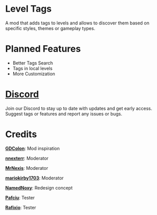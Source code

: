 # Level Tags

A mod that adds tags to levels and allows to discover them based on specific styles, themes or gameplay types.

# Planned Features
- Better Tags Search
- Tags in local levels
- More Customization

# [Discord](https://discord.gg/6GXYHf9WTB)
Join our Discord to stay up to date with updates and get early access.
Suggest tags or features and report any issues or bugs.

# Credits

**[GDColon](user:106255)**: Mod inspiration

**[nnexterr](user:1249399)**: Moderator

**[MrNexis](user:99199)**: Moderator

**[mariokirby1703](user:4685259)**: Moderator

**[NamedNoxy](user:24363304)**: Redesign concept

**[Pafciu](user:9282706)**:  Tester

**[Rafixio](user:26325096)**: Tester